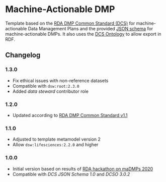 # Machine-Actionable DMP

Template based on the [RDA DMP Common Standard (DCS)](https://github.com/RDA-DMP-Common/RDA-DMP-Common-Standard) for machine-actionable Data Management Plans and the provided [JSON schema](https://github.com/RDA-DMP-Common/RDA-DMP-Common-Standard/tree/master/examples/JSON/JSON-schema) for machine-actionable DMPs. It also uses the [DCS Ontology](https://github.com/RDA-DMP-Common/RDA-DMP-Common-Standard/tree/master/ontologies) to allow export in RDF.

## Changelog

### 1.3.0

- Fix ethical issues with non-reference datasets
- Compatible with `dsw:root:2.3.0`
- Added *data steward* contributor role

### 1.2.0

- Updated according to [RDA DMP Common Standard v1.1](https://github.com/RDA-DMP-Common/RDA-DMP-Common-Standard/releases/tag/v1.1)

### 1.1.0

- Adjusted to template metamodel version 2
- Allow `dsw:lifesciences:2.2.0` and higher

### 1.0.0

- Initial version based on results of [RDA hackathon on maDMPs 2020](https://rda-dmp-common.github.io/hackathon-2020/)
- Compatible with *DCS JSON Schema 1.0* and *DCSO 3.0.2*
